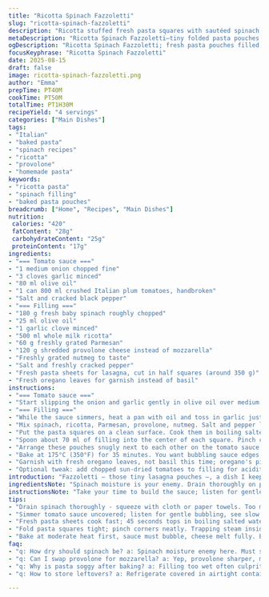 ```yaml
---
title: "Ricotta Spinach Fazzoletti"
slug: "ricotta-spinach-fazzoletti"
description: "Ricotta stuffed fresh pasta squares with sautéed spinach and fragrant sauce. Uses fresh lasagna sheets cut in half. Sauce slow-simmered with garlic and canned plum tomatoes. Parmesan and mozzarella bring creamy depth. Nutmeg adds warmth. Oven-baked till bubbling, then grilled for golden finish. A fresh take swapping fresh basil for oregano, and mozzarella for provolone for sharper tang. Olive oil drives flavor and leafy spinach moisture needs draining. Pasta tucked like little pouches, folds sealed to trap steam. Watch bubbling sauce edges for doneness. Serve with fresh herbs to brighten."
metaDescription: "Ricotta Spinach Fazzoletti—tiny folded pasta pouches stuffed with cheesy spinach mix and slow-simmered tomato sauce. Bake until bubbly, grill for crisp top."
ogDescription: "Ricotta Spinach Fazzoletti; fresh pasta pouches filled with spinach ricotta blend, simmered tomato sauce, baked to bubbling, finished under grill for browning."
focusKeyphrase: "Ricotta Spinach Fazzoletti"
date: 2025-08-15
draft: false
image: ricotta-spinach-fazzoletti.png
author: "Emma"
prepTime: PT40M
cookTime: PT50M
totalTime: PT1H30M
recipeYield: "4 servings"
categories: ["Main Dishes"]
tags:
- "Italian"
- "baked pasta"
- "spinach recipes"
- "ricotta"
- "provolone"
- "homemade pasta"
keywords:
- "ricotta pasta"
- "spinach filling"
- "baked pasta pouches"
breadcrumb: ["Home", "Recipes", "Main Dishes"]
nutrition: 
 calories: "420"
 fatContent: "28g"
 carbohydrateContent: "25g"
 proteinContent: "17g"
ingredients:
- "=== Tomato sauce ==="
- "1 medium onion chopped fine"
- "3 cloves garlic minced"
- "80 ml olive oil"
- "1 can 800 ml crushed Italian plum tomatoes, handbroken"
- "Salt and cracked black pepper"
- "=== Filling ==="
- "180 g fresh baby spinach roughly chopped"
- "25 ml olive oil"
- "1 garlic clove minced"
- "500 ml whole milk ricotta"
- "60 g freshly grated Parmesan"
- "120 g shredded provolone cheese instead of mozzarella"
- "Freshly grated nutmeg to taste"
- "Salt and freshly cracked pepper"
- "Fresh pasta sheets for lasagna, cut in half squares (around 350 g)"
- "Fresh oregano leaves for garnish instead of basil"
instructions:
- "=== Tomato sauce ==="
- "Start slipping the onion and garlic gently in olive oil over medium heat. Wait for translucent softness, not brown but soft. Smell starts to build, that garlicky sweetness. Pour in crushed tomatoes. Don’t rush; simmer uncovered letting bubbles break up and thicken sauce. About 20 minutes – watch reducing edges turn deep red, slightly glossy. Season with salt and pepper. Spread half of this into a rectangular baking dish, roughly 33x23 cm."
- "=== Filling ==="
- "While the sauce simmers, heat a pan with oil and toss in garlic just till fragrant—don’t burn. Chuck spinach in. You want it wilted, dark green but not mush. Shake pan often. Once shriveled, squeeze out excess water—too wet? Will make filling runny and pasta soggy. Let it cool or you’ll scramble the ricotta."
- "Mix spinach, ricotta, Parmesan, provolone, nutmeg. Salt and pepper liberally but taste, cheese adds saltiness—a bit too much kills it. The nutmeg wakes up the cheese, subtle but necessary. Set aside."
- "Put the pasta squares on a clean surface. Cook them in boiling salted water briefly – al dente, around 45 seconds if fresh. Drain and brush or toss lightly with olive oil so they don’t stick. Lay them flat to cool slightly."
- "Spoon about 70 ml of filling into the center of each square. Pinch corners over the top to seal a little pouch; no gaps or filling leaks. Twitch the edges inward, firm but gentle. This keeps the steam inside during baking."
- "Arrange these pouches snugly next to each other on the tomato sauce base. Pour remaining sauce carefully on top so the pasta isn’t disturbed. Sprinkle remaining provolone over everything – don’t skimp here, it melts into pockets creating strings and gratins."
- "Bake at 175°C (350°F) for 35 minutes. You want bubbling sauce edges, golden cheese spots starting. Use broil/grill for 3-5 minutes if cheese isn’t quite browned — watch carefully or burnt cheese bitterness."
- "Garnish with fresh oregano leaves, not basil this time; oregano's piney notes combat the creamy filling well. Serve warm, scraping all that rich bubbling sauce. No leftover sogginess—if soggy, probably overfilled dough or pasta boiled too long."
- "Optional tweak: add chopped sun-dried tomatoes to filling for acidity contrast, or sauté mushrooms with spinach for earthiness. Fresh thyme also works with oregano for garnish."
introduction: "Fazzoletti – those tiny lasagna pouches –, a dish I keep fiddling with. You think it’s just ricotta and spinach. Nope, it’s an orchestration of textures and timing. Fresh pasta is fragile; too long boiling ruins the feel but raw folds won’t cook inside. That’s why a quick dip in boiling water. Sauce needs patience, that full-flavored tomato base becoming thick, like velvet, balancing sweet and sharp garlic. My change to provolone? Added bite over mozzarella’s blandness. Used oregano instead of basil to surprise the palette. Learned years ago on a rushed night, it falls apart if spinach too wet. Drain, press, squeeze. It transforms from soggy mess to tight, flavorful pillows. Baking brings everything together, bubbling cheese sealing the deal."
ingredientsNote: "Spinach moisture is your enemy. Drain thoroughly on paper towels or squeeze with a clean cloth before mixing with cheese. Ricotta varies in water content — if watery, drain it as well to prevent the filling from becoming runny and leaking inside the pasta. Provolone works beautifully for a sharper melt; if unavailable, a blend including mozzarella is fine but expect milder flavor. Fresh oregano is robust, adds pine notes, and holds its flavor after baking better than basil which loses its punch. Don’t skip the nutmeg; it’s subtle but essential, bringing warmth and depth. You can replace canned tomatoes with about 500 ml fresh plum tomatoes, peeled and crushed; it’ll be fresher but needs longer simmer to thicken. Olive oil quality matters — invest in good oil for the sauce, its flavor shines through."
instructionsNote: "Take your time to build the sauce; listen for gentle bubbling and smell the sweetness rising from garlic and onion. The sauce should coat the back of a spoon with thickness noticeable but not paste-like. When wilting the spinach, use medium heat to avoid bitter burnt spots; shaking the pan helps water release evenly. Pasta is the trickiest — fresh sheets cook faster, so watch closely. Use a timer but trust feel; it should be flexible but still hold shape. Folding the fa zzoletti tightly is key — edges sealed to trap steam and filling inside. Baking duration is flexible; the pouches are done when sauce bubbles strongly and cheese melts completely. Broiling adds texture and golden spots — keep a close watch. Garnish fresh just before serving to keep herbs fresh and bright. If you get soggy pasta, your filling was too wet or pasta undercooked. Next time, adjust draining or cooking accordingly."
tips:
- "Drain spinach thoroughly - squeeze with cloth or paper towels. Too much moisture ruins filling. Watery ricotta also runs filling; optionally drain ricotta in cheesecloth a while. No leaks when baking means tight folds."
- "Simmer tomato sauce uncovered; listen for gentle bubbling, see slow thickness forming. Bubbles breaking, sauce gains glossy deep red color. Don’t rush; sauce thinness messes texture in final bake."
- "Fresh pasta sheets cook fast; 45 seconds tops in boiling salted water. Watch timing closely. Drain and brush with olive oil right after so sheets don’t stick or tear. Cool briefly before filling."
- "Fold pasta squares tight; pinch corners neatly. Trapping steam inside is key for juicy pockets. Twitch edges inward gently but firm. Loose seals mean leaks — filling runs out, pasta soggy."
- "Bake at moderate heat first, sauce must bubble, cheese melt fully. Broil last 3-5 mins for golden cheese spots. Watch constantly to prevent burnt bitterness. Oven hot spots uneven—rotate pan if needed."
faq:
- "q: How dry should spinach be? a: Spinach moisture enemy here. Must squeeze hard. Use cloth or towels. Watery spinach breaks filling hold. Drenched leaves add soggy mess. Let spinach cool before mixing cheese to avoid scrambling ricotta."
- "q: Can I swap provolone for mozzarella? a: Yep, provolone sharper, melts stringy. Mozzarella milder but okay. Mixing both works too. For firmer bite add some Parmesan. Keep salt balance in mind since cheeses vary in saltiness."
- "q: Why is pasta soggy after baking? a: Filling too wet often culprit. Or pasta boiled too long. Fresh pasta cooks fast; overboiling weakens it. Drain spinach well, maybe drain ricotta if watery. Also baking time matters—undercooked sauce or pouches cause sogginess."
- "q: How to store leftovers? a: Refrigerate covered in airtight container. Reheat in oven to keep texture crisp—microwave makes pasta soggy. Freeze before baking is option; thaw fully then bake. Sauce separate for softer storage if needed."

---
```

